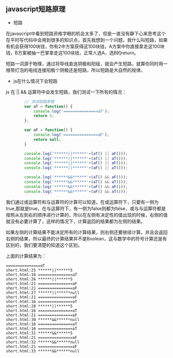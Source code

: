 ## javascript短路原理

- 短路

在javascript中看到短路资格字眼的机会太多了，但是一直没有静下心来思考这个在平时写代码中会用到很多的知识点，首先我想到一个问题，我什么叫短路，如果有机会获得100块钱，你有2中方案获得这100块钱，A方案中你直接拿走这100块钱，B方案被抽一巴掌拿走这100块钱，正常人选A，选B的return。

短路一词源于物理，通过将导线直连阴极和阳级，就会产生短路，就算你同时用一根带灯泡的电线连接阳极个阴极还是短路，所以短路是大自然的规律。

- js在什么情况下会短路

js 在 || && 运算符中会发生短路，我们测试一下所有的情况：

````javascript
        // 测试短路原理
        var aT = function() {
            console.log('===============aT');
            return 5;
        };

        var aF = function() {
            console.log('===============aF');
            return null;
        }

        console.log('******||******'+(aT() || aF()));
        console.log('******||******'+(aT() || aT()));
        console.log('******||******'+(aF() || aF()));
        console.log('******||******'+(aF() || aT()));

        console.log('******&&******'+(aT() && aF()));
        console.log('******&&******'+(aT() && aT()));
        console.log('******&&******'+(aF() && aF()));
        console.log('******&&******'+(aF() && aT()));
````

我们通过或运算符和与运算符的计算可以知道，在或运算符下，只要有一侧为true,那就是true，在与运算符下，有一侧为false则都为false，或与与运算符都是按照从左到右的顺序进行计算的，所以在左侧有决定性的值出现的时候，右侧的值就没有必要计算了，这样的情况下，计算返回的结果都为左侧的结果。

如果左侧的计算结果不能决定所有的计算结果，则右侧还要继续计算，并且会返回右侧的结果，所以最终的计算结果并不是Boolean，这与数学中的符号计算还是有区别的，我们要清楚的知道这个区别。

上面的计算结果为：

````
===============aT
short.html:25 ******||******5
short.html:16 ===============aT
short.html:26 ******||******5
short.html:21 ===============aF
short.html:21 ===============aF
short.html:27 ******||******null
short.html:21 ===============aF
short.html:16 ===============aT
short.html:28 ******||******5
short.html:16 ===============aT
short.html:21 ===============aF
short.html:30 ******&&******null
short.html:16 ===============aT
short.html:16 ===============aT
short.html:31 ******&&******5
short.html:21 ===============aF
short.html:32 ******&&******null
short.html:21 ===============aF
short.html:33 ******&&******null
````